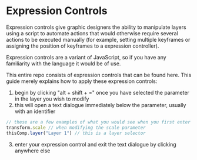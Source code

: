 # Expression Controls

Expression controls give graphic designers the ability to manipulate layers using a script to automate actions that would otherwise require several actions to be executed manually (for example, setting multiple keyframes or assigning the position of keyframes to a expression controller).

Expression controls are a variant of JavaScript, so if you have any familiarity with the language it would be of use.

This entire repo consists of expression controls that can be found here. This guide merely explains how to apply these expression controls:
1. begin by clicking "alt + shift + =" once you have selected the parameter in the layer you wish to modify
2. this will open a text dialogue immediately below the parameter, usually with an identifier

```JavaScript
// these are a few examples of what you would see when you first enter an expression control
transform.scale // when modifying the scale parameter
thisComp.layer("Layer 1") // this is a layer selector
```
3. enter your expression control and exit the text dialogue by clicking anywhere else
